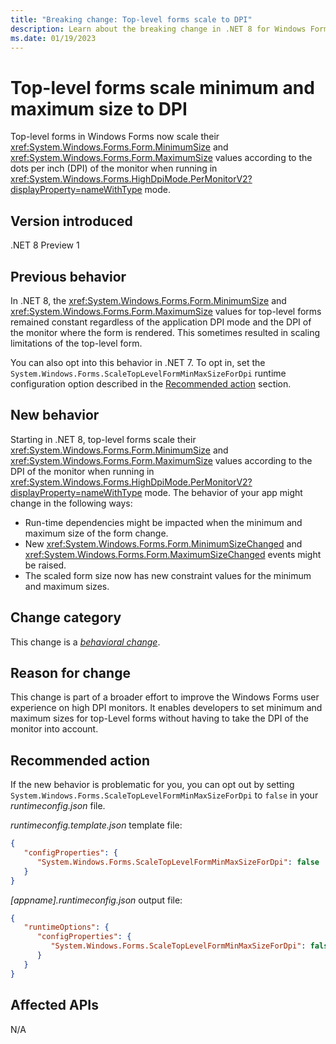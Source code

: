 ```yaml
---
title: "Breaking change: Top-level forms scale to DPI"
description: Learn about the breaking change in .NET 8 for Windows Forms where top-level forms scale their minimum and maximum size values according to the DPI of the monitor.
ms.date: 01/19/2023
---
```

# Top-level forms scale minimum and maximum size to DPI

Top-level forms in Windows Forms now scale their <xref:System.Windows.Forms.Form.MinimumSize> and <xref:System.Windows.Forms.Form.MaximumSize> values according to the dots per inch (DPI) of the monitor when running in <xref:System.Windows.Forms.HighDpiMode.PerMonitorV2?displayProperty=nameWithType> mode.

## Version introduced

.NET 8 Preview 1

## Previous behavior

In .NET 8, the <xref:System.Windows.Forms.Form.MinimumSize> and <xref:System.Windows.Forms.Form.MaximumSize> values for top-level forms remained constant regardless of the application DPI mode and the DPI of the monitor where the form is rendered. This sometimes resulted in scaling limitations of the top-level form.

You can also opt into this behavior in .NET 7. To opt in, set the `System.Windows.Forms.ScaleTopLevelFormMinMaxSizeForDpi` runtime configuration option described in the [Recommended action](#recommended-action) section.

## New behavior

Starting in .NET 8, top-level forms scale their <xref:System.Windows.Forms.Form.MinimumSize> and <xref:System.Windows.Forms.Form.MaximumSize> values according to the DPI of the monitor when running in <xref:System.Windows.Forms.HighDpiMode.PerMonitorV2?displayProperty=nameWithType> mode. The behavior of your app might change in the following ways:

- Run-time dependencies might be impacted when the minimum and maximum size of the form change.
- New <xref:System.Windows.Forms.Form.MinimumSizeChanged> and <xref:System.Windows.Forms.Form.MaximumSizeChanged> events might be raised.
- The scaled form size now has new constraint values for the minimum and maximum sizes.

## Change category

This change is a [*behavioral change*](../../categories.md#behavioral-change).

## Reason for change

This change is part of a broader effort to improve the Windows Forms user experience on high DPI monitors. It enables developers to set minimum and maximum sizes for top-Level forms without having to take the DPI of the monitor into account.

## Recommended action

If the new behavior is problematic for you, you can opt out by setting `System.Windows.Forms.ScaleTopLevelFormMinMaxSizeForDpi` to `false` in your *runtimeconfig.json* file.

*runtimeconfig.template.json* template file:

```json
{
   "configProperties": {
      "System.Windows.Forms.ScaleTopLevelFormMinMaxSizeForDpi": false
   }
}
```

*[appname].runtimeconfig.json* output file:

```json
{
   "runtimeOptions": {
      "configProperties": {
         "System.Windows.Forms.ScaleTopLevelFormMinMaxSizeForDpi": false
      }
   }
}
```

## Affected APIs

N/A
